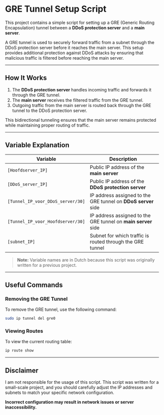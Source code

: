 # GRE Tunnel Setup Script

This project contains a simple script for setting up a GRE (Generic Routing Encapsulation) tunnel between a **DDoS protection server** and a **main server**.

A GRE tunnel is used to securely forward traffic from a subnet through the DDoS protection server before it reaches the main server. This setup provides additional protection against DDoS attacks by ensuring that malicious traffic is filtered before reaching the main server.

---

## How It Works

1. The **DDoS protection server** handles incoming traffic and forwards it through the GRE tunnel.
2. The **main server** receives the filtered traffic from the GRE tunnel.
3. Outgoing traffic from the main server is routed back through the GRE tunnel to the DDoS protection server.

This bidirectional tunneling ensures that the main server remains protected while maintaining proper routing of traffic.

---

## Variable Explanation

| Variable                          | Description                                            |
|-----------------------------------|--------------------------------------------------------|
| `[Hoofdserver_IP]`                | Public IP address of the **main server**               |
| `[DDoS_server_IP]`                | Public IP address of the **DDoS protection server**    |
| `[Tunnel_IP_voor_DDoS_server/30]` | IP address assigned to the GRE tunnel on **DDoS server** side |
| `[Tunnel_IP_voor_Hoofdserver/30]` | IP address assigned to the GRE tunnel on **main server** side |
| `[subnet_IP]`                     | Subnet for which traffic is routed through the GRE tunnel |

> **Note:** Variable names are in Dutch because this script was originally written for a previous project.

---

## Useful Commands

### Removing the GRE Tunnel
To remove the GRE tunnel, use the following command:
```bash
sudo ip tunnel del gre0
```

### Viewing Routes
To view the current routing table:
```bash
ip route show
```

---

## Disclaimer
I am not responsible for the usage of this script. This script was written for a small-scale project, and you should carefully adjust the IP addresses and subnets to match your specific network configuration.

**Incorrect configuration may result in network issues or server inaccessibility.**
